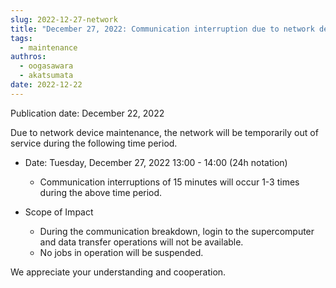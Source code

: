 ```yaml
---
slug: 2022-12-27-network
title: "December 27, 2022: Communication interruption due to network device maintenance"
tags:
  - maintenance
authros:
  - oogasawara
  - akatsumata
date: 2022-12-22
---
```


Publication date: December 22, 2022

Due to network device maintenance, the network will be temporarily out of service during the following time period.

- Date: Tuesday, December 27, 2022 13:00 - 14:00 (24h notation)
  - Communication interruptions of 15 minutes will occur 1-3 times during the above time period.

- Scope of Impact
  - During the communication breakdown, login to the supercomputer and data transfer operations will not be available.
  - No jobs in operation will be suspended.

We appreciate your understanding and cooperation.

